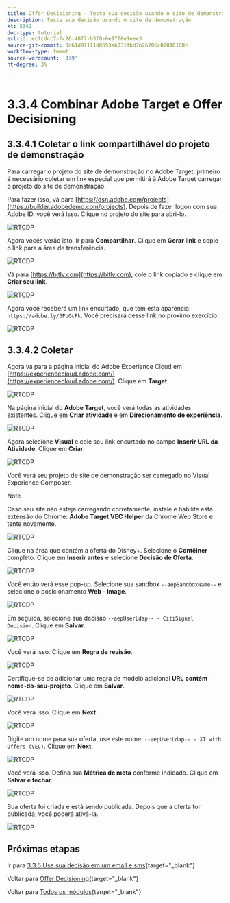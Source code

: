 ```yaml
---
title: Offer Decisioning - Teste sua decisão usando o site de demonstração
description: Teste sua decisão usando o site de demonstração
kt: 5342
doc-type: tutorial
exl-id: ecfcdcc7-fc26-48f7-b3f8-6e97f8e1eee3
source-git-commit: 3d61d91111d8693ab031fbd7b26706c02818108c
workflow-type: tm+mt
source-wordcount: '379'
ht-degree: 3%

---
```


# 3.3.4 Combinar Adobe Target e Offer Decisioning

## 3.3.4.1 Coletar o link compartilhável do projeto de demonstração

Para carregar o projeto do site de demonstração no Adobe Target, primeiro é necessário coletar um link especial que permitirá à Adobe Target carregar o projeto do site de demonstração.

Para fazer isso, vá para [https://dsn.adobe.com/projects](https://builder.adobedemo.com/projects). Depois de fazer logon com sua Adobe ID, você verá isso. Clique no projeto do site para abri-lo.

![RTCDP](./images/builder1.png)

Agora vocês verão isto. Ir para **Compartilhar**. Clique em **Gerar link** e copie o link para a área de transferência.

![RTCDP](./images/builder2.png)

Vá para [https://bitly.com](https://bitly.com), cole o link copiado e clique em **Criar seu link**.

![RTCDP](./images/builder4.png)

Agora você receberá um link encurtado, que tem esta aparência: `https://adobe.ly/3PpGcFk`. Você precisará desse link no próximo exercício.

![RTCDP](./images/builder5.png)

## 3.3.4.2 Coletar

Agora vá para a página inicial do Adobe Experience Cloud em [https://experiencecloud.adobe.com/](https://experiencecloud.adobe.com/). Clique em **Target**.

![RTCDP](./../../../../modules/delivery-activation/rtcdp-b2c/rtcdpb2c-3/images/excl.png)

Na página inicial do **Adobe Target**, você verá todas as atividades existentes. Clique em **Criar atividade** e em **Direcionamento de experiência**.

![RTCDP](./../../../../modules/delivery-activation/rtcdp-b2c/rtcdpb2c-3/images/exclatov.png)

Agora selecione **Visual** e cole seu link encurtado no campo **Inserir URL da Atividade**. Clique em **Criar**.

![RTCDP](./images/exclatcrxt1.png)

Você verá seu projeto de site de demonstração ser carregado no Visual Experience Composer.

>[!NOTE]
>
>Caso seu site não esteja carregando corretamente, instale e habilite esta extensão do Chrome: **Adobe Target VEC Helper** da Chrome Web Store e tente novamente.

![RTCDP](./images/vec1.png)

Clique na área que contém a oferta do Disney+. Selecione o **Contêiner** completo. Clique em **Inserir antes** e selecione **Decisão de Oferta**.

![RTCDP](./images/vec3.png)

Você então verá esse pop-up. Selecione sua sandbox `--aepSandboxName--` e selecione o posicionamento **Web - Image**.

![RTCDP](./images/vec4.png)

Em seguida, selecione sua decisão `--aepUserLdap-- - CitiSignal Decision`. Clique em **Salvar**.

![RTCDP](./images/vec5.png)

Você verá isso. Clique em **Regra de revisão**.

![RTCDP](./images/vec5a.png)

Certifique-se de adicionar uma regra de modelo adicional **URL** **contém** **nome-do-seu-projeto**. Clique em **Salvar**.

![RTCDP](./images/vec6.png)

Você verá isso. Clique em **Next**.

![RTCDP](./images/vec7.png)

Digite um nome para sua oferta, use este nome: `--aepUserLdap-- - XT with Offers (VEC)`. Clique em **Next**.

![RTCDP](./images/vec8.png)

Você verá isso. Defina sua **Métrica de meta** conforme indicado. Clique em **Salvar e fechar**.

![RTCDP](./images/vec9.png)

Sua oferta foi criada e está sendo publicada. Depois que a oferta for publicada, você poderá ativá-la.

![RTCDP](./images/vec11.png)

## Próximas etapas

Ir para [3.3.5 Use sua decisão em um email e sms](./ex5.md){target="_blank"}

Voltar para [Offer Decisioning](offer-decisioning.md){target="_blank"}

Voltar para [Todos os módulos](./../../../../overview.md){target="_blank"}
